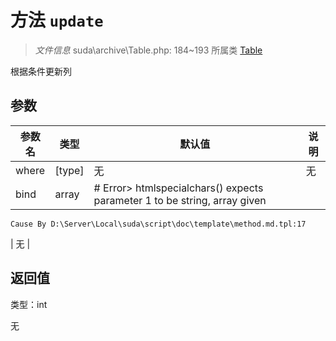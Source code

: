 # 方法 `update`

> *文件信息* suda\archive\Table.php: 184~193
> 所属类 [Table](../Table.md)


根据条件更新列


## 参数


| 参数名 | 类型 | 默认值 | 说明 |
|--------|-----|-------|-------|
| where |  [type] | 无 | 无 |
| bind |  array | # Error> htmlspecialchars() expects parameter 1 to be string, array given
	Cause By D:\Server\Local\suda\script\doc\template\method.md.tpl:17
 | 无 |



## 返回值

类型：int

无

